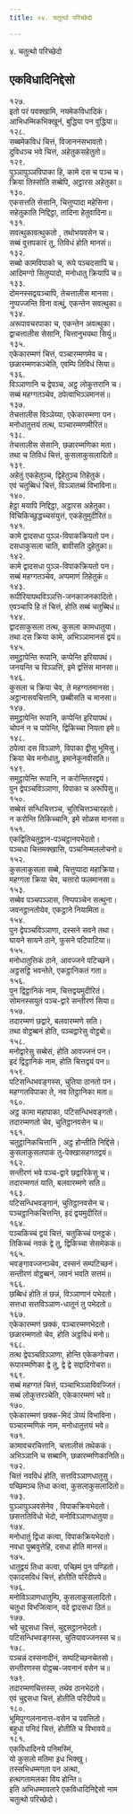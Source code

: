 ```yaml
---
title: ०४. चतुत्थो परिच्छेदो

---
```

४. चतुत्थो परिच्छेदो  


## एकविधादिनिद्देसो

१२७.  
इतो परं पवक्खामि, नयमेकविधादिकं।  
आभिधम्मिकभिक्खूनं, बुद्धिया पन वुद्धिया॥  
१२८.  
सब्बमेकविधं चित्तं, विजाननसभावतो।  
दुविधञ्च भवे चित्तं, अहेतुकसहेतुतो॥  
१२९.  
पुञ्ञापुञ्ञविपाका हि, कामे दस च पञ्च च।  
क्रिया तिस्सोति सब्बेपि, अट्ठारस अहेतुका॥  
१३०.  
एकसत्तति सेसानि, चित्तुप्पादा महेसिना।  
सहेतुकाति निद्दिट्ठा, तादिना हेतुवादिना॥  
१३१.  
सवत्थुकावत्थुकतो , तथोभयवसेन च।  
सब्बं वुत्तपकारं तु, तिविधं होति मानसं॥  
१३२.  
सब्बो कामविपाको च, रूपे पञ्चदसापि च।  
आदिमग्गो सितुप्पादो, मनोधातु क्रियापि च॥  
१३३.  
दोमनस्सद्वयञ्चापि, तेचत्तालीस मानसा।  
नुप्पज्जन्ति विना वत्थुं, एकन्तेन सवत्थुका॥  
१३४.  
अरूपावचरपाका च, एकन्तेन अवत्थुका।  
द्वाचत्तालीस सेसानि, चित्तानुभयथा सियुं॥  
१३५.  
एकेकारम्मणं चित्तं, पञ्चारम्मणमेव च।  
छळारम्मणकञ्चेति, एवम्पि तिविधं सिया॥  
१३६.  
विञ्ञाणानि च द्वेपञ्च, अट्ठ लोकुत्तरानि च।  
सब्बं महग्गतञ्चेव, ठपेत्वाभिञ्ञमानसं॥  
१३७.  
तेचत्तालीस विञ्ञेय्या, एकेकारम्मणा पन।  
मनोधातुत्तयं तत्थ, पञ्चारम्मणमीरितं॥  
१३८.  
तेचत्तालीस सेसानि, छळारम्मणिका मता।  
तथा च तिविधं चित्तं, कुसलाकुसलादितो॥  
१३९.  
अहेतुं एकहेतुञ्च, द्विहेतुञ्च तिहेतुकं।  
एवं चतुब्बिधं चित्तं, विञ्ञातब्बं विभाविना॥  
१४०.  
हेट्ठा मयापि निद्दिट्ठा, अट्ठारस अहेतुका।  
विचिकिच्छुद्धच्चसंयुत्तं, एकहेतुमुदीरितं॥  
१४१.  
कामे द्वादसधा पुञ्ञ-विपाकक्रियतो पन।  
दसधाकुसला चाति, बावीसति दुहेतुका॥  
१४२.  
कामे द्वादसधा पुञ्ञ-विपाकक्रियतो पन।  
सब्बं महग्गतञ्चेव, अप्पमाणं तिहेतुकं॥  
१४३.  
रूपीरियापथविञ्ञत्ति-जनकाजनकादितो।  
एवञ्चापि हि तं चित्तं, होति सब्बं चतुब्बिधं॥  
१४४.  
द्वादसाकुसला तत्थ, कुसला कामधातुया।  
तथा दस क्रिया कामे, अभिञ्ञामानसं द्वयं॥  
१४५.  
समुट्ठापेन्ति रूपानि, कप्पेन्ति इरियापथं।  
जनयन्ति च विञ्ञत्तिं, इमे द्वत्तिंस मानसा॥  
१४६.  
कुसला च क्रिया चेव, ते महग्गतमानसा।  
अट्ठानासवचित्तानि, छब्बीसति च मानसा॥  
१४७.  
समुट्ठापेन्ति रूपानि, कप्पेन्ति इरियापथं।  
चोपनं न च पापेन्ति, द्विकिच्चा नियता इमे॥  
१४८.  
ठपेत्वा दस विञ्ञाणे, विपाका द्वीसु भूमिसु।  
क्रिया चेव मनोधातु, इमानेकूनवीसति॥  
१४९.  
समुट्ठापेन्ति रूपानि, न करोन्तितरद्वयं।  
पुन द्वेपञ्चविञ्ञाणा, विपाका च अरूपिसु॥  
१५०.  
सब्बेसं सन्धिचित्तञ्च, चुतिचित्तञ्चारहतो।  
न करोन्ति तिकिच्चानि, इमे सोळस मानसा॥  
१५१.  
एकद्वितिचतुट्ठान-पञ्चट्ठानपभेदतो।  
पञ्चधा चित्तमक्खासि, पञ्चनिम्मललोचनो॥  
१५२.  
कुसलाकुसला सब्बे, चित्तुप्पादा महाक्रिया।  
महग्गता क्रिया चेव, चत्तारो फलमानसा॥  
१५३.  
सब्बेव पञ्चपञ्ञास, निप्पपञ्चेन सत्थुना।  
जवनट्ठानतोयेव, एकट्ठाने नियामिता॥  
१५४.  
पुन द्वेपञ्चविञ्ञाणा, दस्सने सवने तथा।  
घायने सायने ठाने, फुसने पटिपाटिया॥  
१५५.  
मनोधातुत्तिकं ठाने, आवज्जने पटिच्छने।  
अट्ठसट्ठि भवन्तेते, एकट्ठानिकतं गता॥  
१५६.  
पुन द्विट्ठानिकं नाम, चित्तद्वयमुदीरितं।  
सोमनस्सयुतं पञ्च-द्वारे सन्तीरणं सिया॥  
१५७.  
तदारम्मणं छद्वारे, बलवारम्मणे सति।  
तथा वोट्ठब्बनं होति, पञ्चद्वारेसु वोट्ठबो॥  
१५८.  
मनोद्वारेसु सब्बेसं, होति आवज्जनं पन।  
इदं द्विट्ठानिकं नाम, होति चित्तद्वयं पन॥  
१५९.  
पटिसन्धिभवङ्गस्स, चुतिया ठानतो पन।  
महग्गतविपाका ते, नव तिट्ठानिका मता॥  
१६०.  
अट्ठ कामा महापाका, पटिसन्धिभवङ्गतो।  
तदारम्मणतो चेव, चुतिट्ठानवसेन च॥  
१६१.  
चतुट्ठानिकचित्तानि , अट्ठ होन्तीति निद्दिसे।  
कुसलाकुसलपाकं तु-पेक्खासहगतद्वयं॥  
१६२.  
सन्तीरणं भवे पञ्च-द्वारे छद्वारिकेसु च।  
तदारम्मणतं याति, बलवारम्मणे सति॥  
१६३.  
पटिसन्धिभवङ्गानं, चुतिट्ठानवसेन च।  
पञ्चट्ठानिकचित्तन्ति, इदं द्वयमुदीरितं॥  
१६४.  
पञ्चकिच्चं द्वयं चित्तं, चतुकिच्चं पनट्ठकं।  
तिकिच्चं नवकं द्वे तु, द्विकिच्चा सेसमेककं॥  
१६५.  
भवङ्गावज्जनञ्चेव, दस्सनं सम्पटिच्छनं।  
सन्तीरणं वोट्ठब्बनं, जवनं भवति सत्तमं॥  
१६६.  
छब्बिधं होति तं छन्नं, विञ्ञाणानं पभेदतो।  
सत्तधा सत्तविञ्ञाण-धातूनं तु पभेदतो॥  
१६७.  
एकेकारम्मणं छक्कं, पञ्चारम्मणभेदतो।  
छळारम्मणतो चेव, होति अट्ठविधं मनो॥  
१६८.  
तत्थ द्वेपञ्चविञ्ञाणा, होन्ति एकेकगोचरा।  
रूपारम्मणिका द्वे तु, द्वे द्वे सद्दादिगोचरा॥  
१६९.  
सब्बं महग्गतं चित्तं, पञ्चाभिञ्ञाविवज्जितं।  
सब्बं लोकुत्तरञ्चेति, एकेकारम्मणं भवे॥  
१७०.  
एकेकारम्मणं छक्क-मिदं ञेय्यं विभाविना।  
पञ्चारम्मणिकं नाम, मनोधातुत्तयं भवे॥  
१७१.  
कामावचरचित्तानि, चत्तालीसं तथेककं।  
अभिञ्ञानि च सब्बानि, छळारम्मणिकानिति॥  
१७२.  
चित्तं नवविधं होति, सत्तविञ्ञाणधातुसु।  
पच्छिमञ्च तिधा कत्वा, कुसलाकुसलादितो॥  
१७३.  
पुञ्ञापुञ्ञवसेनेव , विपाकक्रियभेदतो।  
छसत्ततिविधो भेदो, मनोविञ्ञाणधातुया॥  
१७४.  
मनोधातुं द्विधा कत्वा, विपाकक्रियभेदतो।  
नवधा पुब्बवुत्तेहि, दसधा होति मानसं॥  
१७५.  
धातुद्वयं तिधा कत्वा, पच्छिमं पुन पण्डितो।  
एकादसविधं चित्तं, होतीति परिदीपये॥  
१७६.  
मनोविञ्ञाणधातुम्पि, कुसलाकुसलादितो।  
चतुधा विभजित्वान, वदे द्वादसधा ठितं॥  
१७७.  
भवे चुद्दसधा चित्तं, चुद्दसट्ठानभेदतो।  
पटिसन्धिभवङ्गस्स, चुतियावज्जनस्स च॥  
१७८.  
पञ्चन्नं दस्सनादीनं, सम्पटिच्छनचेतसो।  
सन्तीरणस्स वोट्ठब्ब-जवनानं वसेन च॥  
१७९.  
तदारम्मणचित्तस्स, तथेव ठानभेदतो।  
एवं चुद्दसधा चित्तं, होतीति परिदीपये॥  
१८०.  
भूमिपुग्गलनानात्त-वसेन च पवत्तितो।  
बहुधा पनिदं चित्तं, होतीति च विभावये॥  
१८१.  
एकविधादिनये पनिमस्मिं,  
यो कुसलो मतिमा इध भिक्खु।  
तस्सभिधम्मगता पन अत्था,  
हत्थगतामलका विय होन्ति॥  
इति अभिधम्मावतारे एकविधादिनिद्देसो नाम  
चतुत्थो परिच्छेदो।  